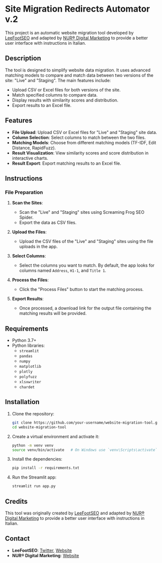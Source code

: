 
# Site Migration Redirects Automator v.2

This project is an automatic website migration tool developed by [LeeFootSEO](https://twitter.com/LeeFootSEO) and adapted by [NUR® Digital Marketing](https://www.nur.it) to provide a better user interface with instructions in Italian.

## Description

The tool is designed to simplify website data migration. It uses advanced matching models to compare and match data between two versions of the site: "Live" and "Staging". The main features include:

- Upload CSV or Excel files for both versions of the site.
- Match specified columns to compare data.
- Display results with similarity scores and distribution.
- Export results to an Excel file.

## Features

- **File Upload**: Upload CSV or Excel files for "Live" and "Staging" site data.
- **Column Selection**: Select columns to match between the two files.
- **Matching Models**: Choose from different matching models (TF-IDF, Edit Distance, RapidFuzz).
- **Result Visualization**: View similarity scores and score distribution in interactive charts.
- **Result Export**: Export matching results to an Excel file.

## Instructions

### File Preparation

1. **Scan the Sites**:
   - Scan the "Live" and "Staging" sites using Screaming Frog SEO Spider.
   - Export the data as CSV files.

2. **Upload the Files**:
   - Upload the CSV files of the "Live" and "Staging" sites using the file uploads in the app.

3. **Select Columns**:
   - Select the columns you want to match. By default, the app looks for columns named `Address`, `H1-1`, and `Title 1`.

4. **Process the Files**:
   - Click the "Process Files" button to start the matching process.

5. **Export Results**:
   - Once processed, a download link for the output file containing the matching results will be provided.

## Requirements

- Python 3.7+
- Python libraries:
  - `streamlit`
  - `pandas`
  - `numpy`
  - `matplotlib`
  - `plotly`
  - `polyfuzz`
  - `xlsxwriter`
  - `chardet`

## Installation

1. Clone the repository:
   ```bash
   git clone https://github.com/your-username/website-migration-tool.git
   cd website-migration-tool
   ```

2. Create a virtual environment and activate it:
   ```bash
   python -m venv venv
   source venv/bin/activate   # On Windows use `venv\Scripts\activate`
   ```

3. Install the dependencies:
   ```bash
   pip install -r requirements.txt
   ```

4. Run the Streamlit app:
   ```bash
   streamlit run app.py
   ```

## Credits

This tool was originally created by [LeeFootSEO](https://twitter.com/LeeFootSEO) and adapted by [NUR® Digital Marketing](https://www.nur.it) to provide a better user interface with instructions in Italian.

## Contact

- **LeeFootSEO**: [Twitter](https://twitter.com/LeeFootSEO), [Website](https://leefoot.co.uk)
- **NUR® Digital Marketing**: [Website](https://www.nur.it)
